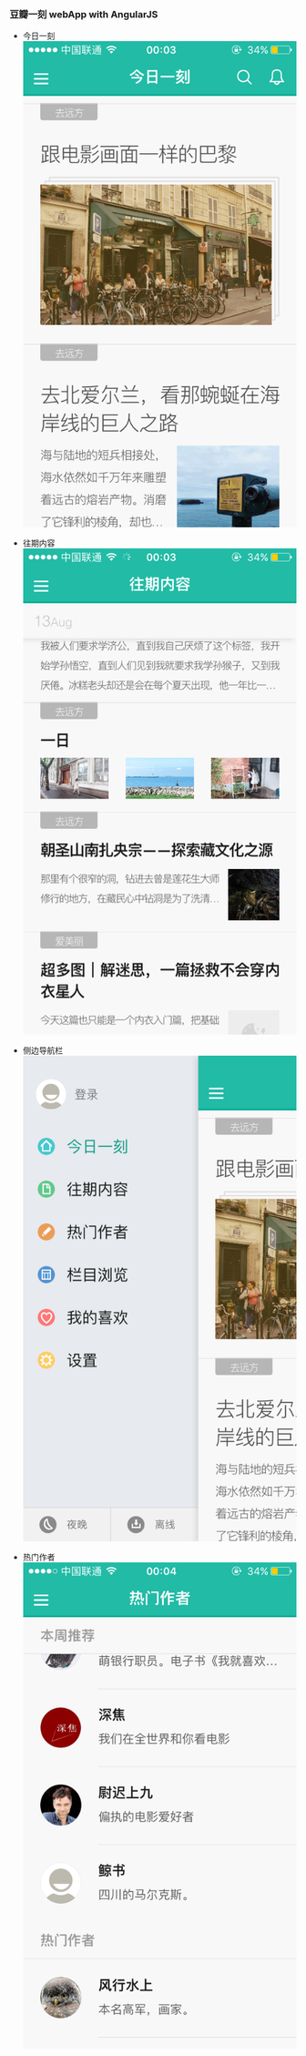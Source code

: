 ### 豆瓣一刻 webApp with AngularJS

*    今日一刻
     ![IMG_0265](./public/images/pictures/IMG_0265.PNG)

*    往期内容
     ![IMG_0267](./public/images/pictures/IMG_0267.PNG)

*    侧边导航栏
     ![IMG_0266](./public/images/pictures/IMG_0266.PNG)

*    热门作者
     ![IMG_0268](./public/images/pictures/IMG_0268.PNG)